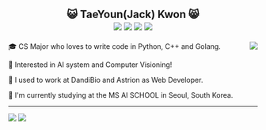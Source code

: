 <div align="center">
     <h2>😺 TaeYoun(Jack) Kwon 😸
    <div>
        <a href="https://github.com/kweont0211"><img src="https://img.shields.io/badge/github-black?style=flat&logo=github&logoColor=white"/></a>
        <a href="https://www.linkedin.com/in/taeyoun-kwon-66437a162/"><img src="https://img.shields.io/badge/Linkedin-black?style=flat-square&logo=linkedin&logoColor=white"/></a>
        <a href="mailto:kweont0211@gmail.com"><img src="https://img.shields.io/badge/Gmail-black?style=flat-square&logo=Gmail&logoColor=black&link=mailto:kweont0211@gmail.com"/></a>
        <a href="https://hits.seeyoufarm.com"><img src="https://hits.seeyoufarm.com/api/count/incr/badge.svg?url=https%3A%2F%2Fgithub.com%2Fkweont0211%2Fhit-counter&count_bg=%23000000&title_bg=%23555555&icon=&icon_color=%234A7DB6&title=hits&edge_flat=false"/></a>
    </div>
  </h2> 
  <div align="center">   
      <img align="right" src="https://github-readme-stats.vercel.app/api?username=kweont0211&show_icons=true"></img>
      <div align="left" >
         <p>🎓 CS Major who loves to write code in Python, C++ and Golang.</p>
         <p>📖 Interested in AI system and Computer Visioning!</p>
         <p> 🏢 I used to work at DandiBio and Astrion as Web Developer.
         <p> 🏫 I'm currently studying at the MS AI SCHOOL in Seoul, South Korea.</p>
     </div>
  </div>
</div>

  ---
    
  <div align="center">
      <div align="left">
          <img src="https://github-readme-stats.vercel.app/api?username=kweont0211&show_icons=true"></img>
          <img src="https://github-readme-stats.vercel.app/api/top-langs/?username=kweont0211&layout=compact"></img>
      </div>
  </div>  

  
  
  
  	
<!---
kweont0211/kweont0211 is a ✨ special ✨ repository because its `README.md` (this file) appears on your GitHub profile.
You can click the Preview link to take a look at your changes.
--->
